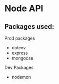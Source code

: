# Node API 

## Packages used:

Prod packages
* dotenv
* express
* mongoose 

Dev Packages
* nodemon